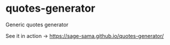 # quotes-generator
Generic  quotes generator

See it in action -> https://sage-sama.github.io/quotes-generator/
